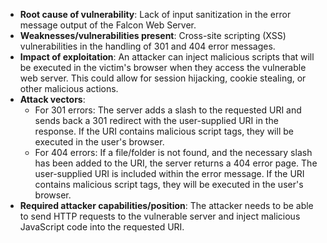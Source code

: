 - **Root cause of vulnerability**: Lack of input sanitization in the error message output of the Falcon Web Server.
- **Weaknesses/vulnerabilities present**: Cross-site scripting (XSS) vulnerabilities in the handling of 301 and 404 error messages.
- **Impact of exploitation**: An attacker can inject malicious scripts that will be executed in the victim's browser when they access the vulnerable web server. This could allow for session hijacking, cookie stealing, or other malicious actions.
- **Attack vectors**:
    - For 301 errors: The server adds a slash to the requested URI and sends back a 301 redirect with the user-supplied URI in the response. If the URI contains malicious script tags, they will be executed in the user's browser.
    - For 404 errors:  If a file/folder is not found, and the necessary slash has been added to the URI, the server returns a 404 error page. The user-supplied URI is included within the error message. If the URI contains malicious script tags, they will be executed in the user's browser.
- **Required attacker capabilities/position**: The attacker needs to be able to send HTTP requests to the vulnerable server and inject malicious JavaScript code into the requested URI.